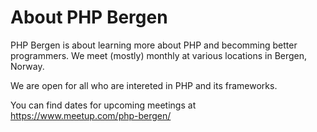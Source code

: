 # About PHP Bergen

PHP Bergen is about learning more about PHP and becomming better programmers. We meet (mostly) monthly at various locations in Bergen, Norway.

We are open for all who are intereted in PHP and its frameworks. 

You can find dates for upcoming meetings at https://www.meetup.com/php-bergen/

